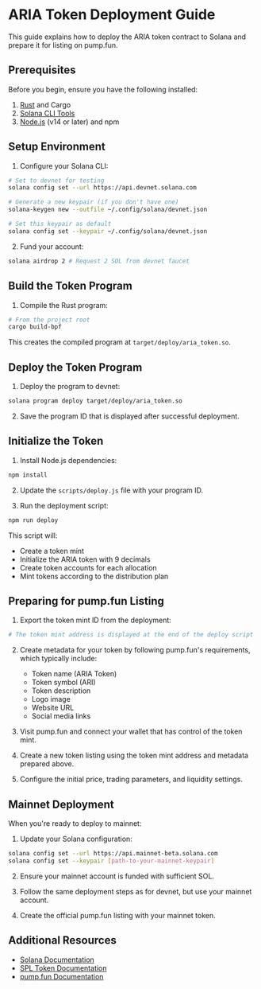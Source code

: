 # ARIA Token Deployment Guide

This guide explains how to deploy the ARIA token contract to Solana and prepare it for listing on pump.fun.

## Prerequisites

Before you begin, ensure you have the following installed:

1. [Rust](https://www.rust-lang.org/tools/install) and Cargo
2. [Solana CLI Tools](https://docs.solana.com/cli/install-solana-cli-tools)
3. [Node.js](https://nodejs.org/) (v14 or later) and npm

## Setup Environment

1. Configure your Solana CLI:

```bash
# Set to devnet for testing
solana config set --url https://api.devnet.solana.com

# Generate a new keypair (if you don't have one)
solana-keygen new --outfile ~/.config/solana/devnet.json

# Set this keypair as default
solana config set --keypair ~/.config/solana/devnet.json
```

2. Fund your account:

```bash
solana airdrop 2 # Request 2 SOL from devnet faucet
```

## Build the Token Program

1. Compile the Rust program:

```bash
# From the project root
cargo build-bpf
```

This creates the compiled program at `target/deploy/aria_token.so`.

## Deploy the Token Program

1. Deploy the program to devnet:

```bash
solana program deploy target/deploy/aria_token.so
```

2. Save the program ID that is displayed after successful deployment.

## Initialize the Token

1. Install Node.js dependencies:

```bash
npm install
```

2. Update the `scripts/deploy.js` file with your program ID.

3. Run the deployment script:

```bash
npm run deploy
```

This script will:
- Create a token mint
- Initialize the ARIA token with 9 decimals
- Create token accounts for each allocation
- Mint tokens according to the distribution plan

## Preparing for pump.fun Listing

1. Export the token mint ID from the deployment:

```bash
# The token mint address is displayed at the end of the deploy script
```

2. Create metadata for your token by following pump.fun's requirements, which typically include:
   - Token name (ARIA Token)
   - Token symbol (ARI)
   - Token description
   - Logo image
   - Website URL
   - Social media links

3. Visit pump.fun and connect your wallet that has control of the token mint.

4. Create a new token listing using the token mint address and metadata prepared above.

5. Configure the initial price, trading parameters, and liquidity settings.

## Mainnet Deployment

When you're ready to deploy to mainnet:

1. Update your Solana configuration:

```bash
solana config set --url https://api.mainnet-beta.solana.com
solana config set --keypair [path-to-your-mainnet-keypair]
```

2. Ensure your mainnet account is funded with sufficient SOL.

3. Follow the same deployment steps as for devnet, but use your mainnet account.

4. Create the official pump.fun listing with your mainnet token.

## Additional Resources

- [Solana Documentation](https://docs.solana.com/)
- [SPL Token Documentation](https://spl.solana.com/token)
- [pump.fun Documentation](https://docs.pump.fun/) 